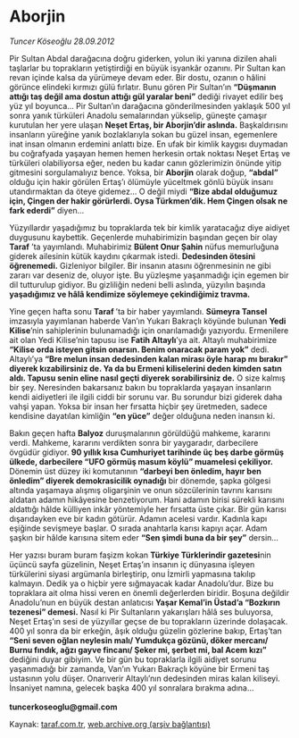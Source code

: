 # Aborjin

*Tuncer Köseoğlu 28.09.2012*

<div class="yazi"><p>Pir Sultan Abdal darağacına doğru giderken, yolun iki yanına dizilen ahali taşlarlar bu toprakların yetiştirdiği en büyük isyankâr ozanını. Pir Sultan kan revan içinde kalsa da yürümeye devam eder. Bir dostu, ozanın o hâlini görünce elindeki kırmızı gülü fırlatır. Bunu gören Pir Sultan’ın <strong>“Düşmanın attığı taş değil ama dostun attığı gül yaralar beni”</strong> dediği rivayet edilir beş yüz yıl boyunca... Pir Sultan’ın darağacına gönderilmesinden yaklaşık 500 yıl sonra yanık türküleri Anadolu semalarından yükselip, güneşte çamaşır kurutulan her yere ulaşan <strong>Neşet Ertaş, bir Aborjin’dir aslında.</strong> Başkaldırısını insanların yüreğine yanık bozlaklarıyla sokan bu güzel insan, egemenlere inat insan olmanın erdemini anlattı bize. En ufak bir kimlik kaygısı duymadan bu coğrafyada yaşayan hemen hemen herkesin ortak noktası Neşet Ertaş ve türküleri olabiliyorsa eğer, neden bu kadar canın gözlerimizin önünde yitip gitmesini sorgulamalıyız bence. Yoksa, bir <strong>Aborjin</strong> olarak doğup, <strong>“abdal”</strong> olduğu için hakir görülen Ertaş’ı ölümüyle yüceltmek gönlü büyük insanı utandırmaktan da öteye gidemez... O değil miydi <strong>“Bize abdal olduğumuz için, Çingen der hakir görürlerdi. Oysa Türkmen’dik. Hem Çingen olsak ne fark ederdi”</strong> diyen...</p>
<p>Yüzyıllardır yaşadığımız bu topraklarda tek bir kimlik yaratacağız diye aidiyet duygusunu kaybettik. Geçenlerde muhabirimizin başından geçen bir olay <strong>Taraf</strong> ’ta yayımlandı. Muhabirimiz <strong>Bülent Onur Şahin</strong> nüfus memurluğuna giderek ailesinin kütük kaydını çıkarmak istedi. <strong>Dedesinden ötesini öğrenemedi.</strong> Gizleniyor bilgiler. Bir insanın atasını öğrenmesinin ne gibi zararı var deseniz de, oluyor işte. Bu yüzleşme yaşanmadığı için egemen bir dil tutturulup gidiyor. Bu gizliliğin nedeni belli aslında, yüzyılın başında <strong>yaşadığımız ve hâlâ kendimize söylemeye çekindiğimiz travma.</strong></p>
<p>Yine geçen hafta sonu <strong>Taraf </strong>’ta bir haber yayımlandı. <strong>Sümeyra Tansel</strong> imzasıyla yayımlanan haberde Van’ın Yukarı Bakraçlı köyünde bulunan <strong>Yedi Kilise</strong>’nin sahiplerinin bulunamadığı için onarılamadığı yazıyordu. Ermenilere ait olan Yedi Kilise’nin tapusu ise <strong>Fatih Altaylı</strong>’ya ait. Altaylı muhabirimize <strong>“Kilise orda isteyen gitsin onarsın. Benim onaracak param yok”</strong> dedi. Altaylı’ya <strong>“Bre melun insan dedesinden kalan mirası öyle harap mı bırakır” diyerek kızabilirsiniz de. Ya da bu Ermeni kiliselerini deden kimden satın aldı. Tapusu senin eline nasıl geçti diyerek sorabilirsiniz de.</strong> O size kalmış bir şey. Neresinden bakarsanız bakın bu topraklarda yaşayan insanların kendi aidiyetleri ile ilgili ciddi bir sorunu var. Bu sorundur bizi giderek daha vahşi yapan. Yoksa bir insan her fırsatta hiçbir şey üretmeden, sadece kendisine dayatılan kimliğin <strong>“en yüce”</strong> değer olduğuna neden inansın ki.</p>
<p>Bakın geçen hafta <strong>Balyoz</strong> duruşmalarının görüldüğü mahkeme, kararını verdi. Mahkeme, kararını verdikten sonra bir yaygaradır, darbecilere övgüdür gidiyor. <strong>90 yıllık kısa Cumhuriyet tarihinde üç beş darbe görmüş ülkede, darbecilere “UFO görmüş masum köylü” muamelesi çekiliyor.</strong> Dönemin üst düzey iki komutanının <strong>“darbeyi ben önledim, hayır ben önledim” diyerek demokrasicilik oynadığı</strong> bir dönemde, şapka gölgesi altında yaşamaya alışmış oligarşinin ve onun sözcülerinin tavrını karısını aldatan adamın hikâyesine benzetiyorum. Hani adamın birisi sürekli karısını aldattığı hâlde külliyen inkâr yöntemiyle her fırsatta üste çıkar. Bir gün karısı dışarıdayken eve bir kadın götürür. Adamın acelesi vardır. Kadınla kapı eşiğinde sevişmeye başlar. O sırada anahtarla karısı kapıyı açar. Adam şaşkın bir hâlde karısına sitem eder <strong>“Sen şimdi buna da bir şey”</strong> dersin...</p>
<p>Her yazısı buram buram faşizm kokan <strong>Türkiye Türklerindir gazetesi</strong>nin üçüncü sayfa güzelinin, Neşet Ertaş’ın insanın iç dünyasına işleyen türkülerini siyasi argümanla birleştirip, onu İzmirli yapmasına takılıp kalmayın. Dedik ya o hiçbir yere sığmayacak kadar Anadolu’dur. Bize bu topraklara ait olma hissi veren en önemli değerlerden biridir. Boşuna değildir Anadolu’nun en büyük destan anlatıcısı <strong>Yaşar Kemal’in Üstad’a “Bozkırın tezenesi” demesi.</strong> Nasıl ki Pir Sultanların yakarışları hâlâ ses buluyorsa, Neşet Ertaş’ın sesi de yüzyıllar geçse de bu toprakların üzerinde dolaşacak. 400 yıl sonra da bir erkeğin, âşık olduğu güzelin gözlerine bakıp, Ertaş’tan <strong>“Seni seven oğlan neylesin malı/ Yumdukça gözünü, döker mercanı/ Burnu fındık, ağzı gayve fincanı/ Şeker mi, şerbet mi, bal Acem kızı”</strong> dediğini duyar gibiyim. Ve bir gün bu topraklarla ilgili aidiyet sorunu yaşanmadığı bir zamanda, Van’ın Yukarı Bakraçlı köyüne bir Ermeni taş ustasının yolu düşer. Onarıverir Altaylı’nın dedesinden miras kalan kiliseyi. İnsaniyet namına, gelecek başka 400 yıl sonralara bırakma adına...<br/><br/><strong>tuncerkoseoglu@gmail.com</strong> </p>
</div>

Kaynak: [taraf.com.tr](http://www.taraf.com.tr:80/tuncer-koseoglu/makale-aborjin.htm), [web.archive.org (arşiv bağlantısı)](http://web.archive.org/web/20121001015219/http://www.taraf.com.tr:80/tuncer-koseoglu/makale-aborjin.htm)
